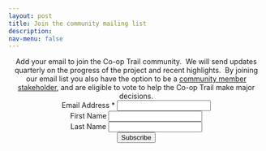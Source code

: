 ```yaml
---
layout: post
title: Join the community mailing list
description:
nav-menu: false
---
```


<div style="max-width:800px;margin:auto;text-align:center;">
Add your email to join the Co-op Trail community.  We will send updates quarterly on the progress of the project and recent highlights.  By joining our email list you also have the option to be a <a href="https://docs.google.com/document/d/1_CVkHxXW4NXf43kqpFtWBO2jwO6y82_tUvGkTU4SqGo/edit?usp=sharing">community member stakeholder</a>, and are eligible to vote to help the Co-op Trail make major decisions.
</div>
<!-- Begin Mailchimp Signup Form -->

<div id="mc_embed_signup" style="max-width:500px;text-align:center;margin:auto;">
<form action="https://cooptrail.us1.list-manage.com/subscribe/post?u=69d08ec1a541d289e869afa53&amp;id=6ef780df60" method="post" id="mc-embedded-subscribe-form" name="mc-embedded-subscribe-form" class="validate" target="_blank" novalidate>
    <div id="mc_embed_signup_scroll">

<div class="mc-field-group">
    <label for="mce-EMAIL">Email Address  <span class="asterisk">*</span>
</label>
    <input type="email" value="" name="EMAIL" class="required email" id="mce-EMAIL">
</div>
<div class="mc-field-group">
    <label for="mce-FNAME">First Name </label>
    <input type="text" value="" name="FNAME" class="" id="mce-FNAME">
</div>
<div class="mc-field-group">
    <label for="mce-LNAME">Last Name </label>
    <input type="text" value="" name="LNAME" class="" id="mce-LNAME">
</div>
    <div id="mce-responses" class="clear">
        <div class="response" id="mce-error-response" style="display:none"></div>
        <div class="response" id="mce-success-response" style="display:none"></div>
    </div>    <!-- real people should not fill this in and expect good things - do not remove this or risk form bot signups-->
    <div style="position: absolute; left: -5000px;" aria-hidden="true"><input type="text" name="b_69d08ec1a541d289e869afa53_6ef780df60" tabindex="-1" value=""></div>
    <div class="clear"><input type="submit" value="Subscribe" name="subscribe" id="mc-embedded-subscribe" class="button"></div>
    </div>
</form>
</div>

<!--End mc_embed_signup-->